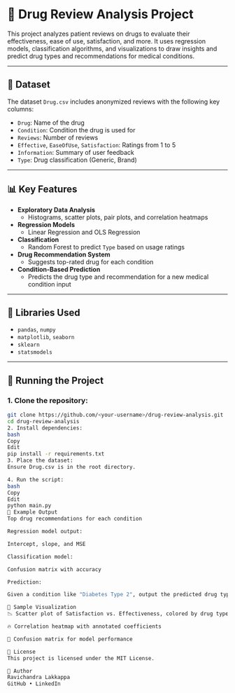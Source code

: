 # 💊 Drug Review Analysis Project

This project analyzes patient reviews on drugs to evaluate their effectiveness, ease of use, satisfaction, and more. It uses regression models, classification algorithms, and visualizations to draw insights and predict drug types and recommendations for medical conditions.

---

## 📁 Dataset

The dataset `Drug.csv` includes anonymized reviews with the following key columns:

- `Drug`: Name of the drug  
- `Condition`: Condition the drug is used for  
- `Reviews`: Number of reviews  
- `Effective`, `EaseOfUse`, `Satisfaction`: Ratings from 1 to 5  
- `Information`: Summary of user feedback  
- `Type`: Drug classification (Generic, Brand)

---

## 📊 Key Features

- **Exploratory Data Analysis**  
  - Histograms, scatter plots, pair plots, and correlation heatmaps  
- **Regression Models**  
  - Linear Regression and OLS Regression  
- **Classification**  
  - Random Forest to predict `Type` based on usage ratings  
- **Drug Recommendation System**  
  - Suggests top-rated drug for each condition  
- **Condition-Based Prediction**  
  - Predicts the drug type and recommendation for a new medical condition input

---

## 🔧 Libraries Used

- `pandas`, `numpy`  
- `matplotlib`, `seaborn`  
- `sklearn`  
- `statsmodels`

---

## 🚀 Running the Project

### 1. Clone the repository:
```bash
git clone https://github.com/<your-username>/drug-review-analysis.git
cd drug-review-analysis
2. Install dependencies:
bash
Copy
Edit
pip install -r requirements.txt
3. Place the dataset:
Ensure Drug.csv is in the root directory.

4. Run the script:
bash
Copy
Edit
python main.py
📌 Example Output
Top drug recommendations for each condition

Regression model output:

Intercept, slope, and MSE

Classification model:

Confusion matrix with accuracy

Prediction:

Given a condition like "Diabetes Type 2", output the predicted drug type and recommendation

🧪 Sample Visualization
📉 Scatter plot of Satisfaction vs. Effectiveness, colored by drug type

🔥 Correlation heatmap with annotated coefficients

🧮 Confusion matrix for model performance

📃 License
This project is licensed under the MIT License.

👤 Author
Ravichandra Lakkappa
GitHub • LinkedIn
